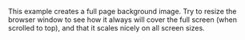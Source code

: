 <html>
<head>
<meta name="viewport" content="width=device-width, initial-scale=1">
<style>
body, html {
  height: 100%;
  margin: 0;
}

.md-grid {
    max-width: initial;
}

.bg {
  /* The image used */
  background-image: url("/Water_place.png");

  /* Full height */
  height: 400px; 

  /* Center and scale the image nicely */
  background-position: center;
  background-repeat: no-repeat;
  background-size: cover;
}

</style>
</head>
<body>



<div class="bg"></div>

<p>This example creates a full page background image. Try to resize the browser window to see how it always will cover the full screen (when scrolled to top), and that it scales nicely on all screen sizes.</p>

</body>
</html>
